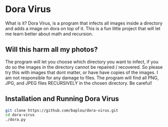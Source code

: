 # Dora Virus
What is it? Dora Virus, is a program that infects all images inside a directory and adds a image on dora on top of it. This is a fun little project that will let me learn better about math and recursion.

## Will this harm all my photos?
The program will let you choose which directory you want to infect, if you do so the images in the directory cannot be repaired / recovered. So please try this with images that dont matter, or have have copies of the images. I am not responsible for any damage to files. The program will find all PNG, JPG, and JPEG files RECURSIVELY in the chosen directory. Be careful!

## Installation and Running Dora Virus
```bash
git clone https://github.com/baplou/dora-virus.git
cd dora-virus
./dora.py
```
